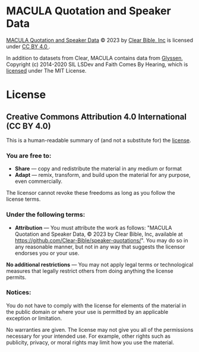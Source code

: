 # MACULA Quotation and Speaker Data

[MACULA Quotation and Speaker Data](http://github.com/Clear-Bible/speaker-quotations/) © 2023 by [Clear Bible, Inc](http://www.clear.bible) is licensed under [CC BY 4.0 ](http://creativecommons.org/licenses/by/4.0/).

In addition to datasets from Clear, MACULA contains data from [Glyssen](https://github.com/sillsdev/Glyssen/blob/master/GlyssenCharacters/Resources/CharacterDetail.txt), Copyright (c) 2014-2020 SIL LSDev and Faith Comes By Hearing, which is [licensed](https://github.com/sillsdev/Glyssen/blob/master/LICENSE) under The MIT License.

# License

## Creative Commons Attribution 4.0 International (CC BY 4.0)

This is a human-readable summary of (and not a substitute for) the [license](http://creativecommons.org/licenses/by/4.0/).

### You are free to:

 * **Share** — copy and redistribute the material in any medium or format
 * **Adapt** — remix, transform, and build upon the material
for any purpose, even commercially.

The licensor cannot revoke these freedoms as long as you follow the license terms.

### Under the following terms:

 * **Attribution** — You must attribute the work as follows: "MACULA Quotation and Speaker Data,  © 2023 by Clear Bible, Inc, available at https://github.com/Clear-Bible/speaker-quotations/". You may do so in any reasonable manner, but not in any way that suggests the licensor endorses you or your use.

**No additional restrictions** — You may not apply legal terms or technological measures that legally restrict others from doing anything the license permits.

### Notices:

You do not have to comply with the license for elements of the material in the public domain or where your use is permitted by an applicable exception or limitation.

No warranties are given. The license may not give you all of the permissions necessary for your intended use. For example, other rights such as publicity, privacy, or moral rights may limit how you use the material.
